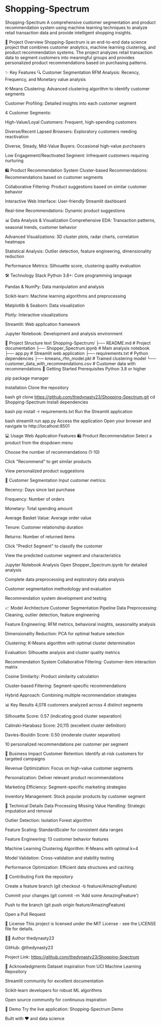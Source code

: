 # Shopping-Spectrum
Shopping-Spectrum
A comprehensive customer segmentation and product recommendation system using machine learning techniques to analyze retail transaction data and provide intelligent shopping insights.

🚀 Project Overview
Shopping-Spectrum is an end-to-end data science project that combines customer analytics, machine learning clustering, and product recommendation systems. The project analyzes retail transaction data to segment customers into meaningful groups and provides personalized product recommendations based on purchasing patterns.

✨ Key Features
🔍 Customer Segmentation
RFM Analysis: Recency, Frequency, and Monetary value analysis

K-Means Clustering: Advanced clustering algorithm to identify customer segments

Customer Profiling: Detailed insights into each customer segment

4 Customer Segments:

High-Value/Loyal Customers: Frequent, high-spending customers

Diverse/Recent Lapsed Browsers: Exploratory customers needing reactivation

Diverse, Steady, Mid-Value Buyers: Occasional high-value purchasers

Low Engagement/Reactivated Segment: Infrequent customers requiring nurturing

🛍️ Product Recommendation System
Cluster-based Recommendations: Recommendations based on customer segments

Collaborative Filtering: Product suggestions based on similar customer behavior

Interactive Web Interface: User-friendly Streamlit dashboard

Real-time Recommendations: Dynamic product suggestions

📊 Data Analysis & Visualization
Comprehensive EDA: Transaction patterns, seasonal trends, customer behavior

Advanced Visualizations: 3D cluster plots, radar charts, correlation heatmaps

Statistical Analysis: Outlier detection, feature engineering, dimensionality reduction

Performance Metrics: Silhouette score, clustering quality evaluation

🛠️ Technology Stack
Python 3.8+: Core programming language

Pandas & NumPy: Data manipulation and analysis

Scikit-learn: Machine learning algorithms and preprocessing

Matplotlib & Seaborn: Data visualization

Plotly: Interactive visualizations

Streamlit: Web application framework

Jupyter Notebook: Development and analysis environment

📁 Project Structure
text
Shopping-Spectrum/
├── README.md                                    # Project documentation
├── Shopper_Spectrum.ipynb                      # Main analysis notebook
├── app.py                                       # Streamlit web application
├── requirements.txt                             # Python dependencies
├── kmeans_rfm_model.pkl                        # Trained clustering model
└── customer_data_with_recommendations.csv      # Customer data with recommendations
🚀 Getting Started
Prerequisites
Python 3.8 or higher

pip package manager

Installation
Clone the repository

bash
git clone https://github.com/thedynasty23/Shopping-Spectrum.git
cd Shopping-Spectrum
Install dependencies

bash
pip install -r requirements.txt
Run the Streamlit application

bash
streamlit run app.py
Access the application
Open your browser and navigate to http://localhost:8501

💻 Usage
Web Application Features
🛍️ Product Recommendation
Select a product from the dropdown menu

Choose the number of recommendations (1-10)

Click "Recommend" to get similar products

View personalized product suggestions

👥 Customer Segmentation
Input customer metrics:

Recency: Days since last purchase

Frequency: Number of orders

Monetary: Total spending amount

Average Basket Value: Average order value

Tenure: Customer relationship duration

Returns: Number of returned items

Click "Predict Segment" to classify the customer

View the predicted customer segment and characteristics

Jupyter Notebook Analysis
Open Shopper_Spectrum.ipynb for detailed analysis

Complete data preprocessing and exploratory data analysis

Customer segmentation methodology and evaluation

Recommendation system development and testing

📈 Model Architecture
Customer Segmentation Pipeline
Data Preprocessing: Cleaning, outlier detection, feature engineering

Feature Engineering: RFM metrics, behavioral insights, seasonality analysis

Dimensionality Reduction: PCA for optimal feature selection

Clustering: K-Means algorithm with optimal cluster determination

Evaluation: Silhouette analysis and cluster quality metrics

Recommendation System
Collaborative Filtering: Customer-item interaction matrix

Cosine Similarity: Product similarity calculation

Cluster-based Filtering: Segment-specific recommendations

Hybrid Approach: Combining multiple recommendation strategies

📊 Key Results
4,078 customers analyzed across 4 distinct segments

Silhouette Score: 0.57 (indicating good cluster separation)

Calinski-Harabasz Score: 20,115 (excellent cluster definition)

Davies-Bouldin Score: 0.50 (moderate cluster separation)

10 personalized recommendations per customer per segment

🎯 Business Impact
Customer Retention: Identify at-risk customers for targeted campaigns

Revenue Optimization: Focus on high-value customer segments

Personalization: Deliver relevant product recommendations

Marketing Efficiency: Segment-specific marketing strategies

Inventory Management: Stock popular products by customer segment

🔧 Technical Details
Data Processing
Missing Value Handling: Strategic imputation and removal

Outlier Detection: Isolation Forest algorithm

Feature Scaling: StandardScaler for consistent data ranges

Feature Engineering: 13 customer behavior features

Machine Learning
Clustering Algorithm: K-Means with optimal k=4

Model Validation: Cross-validation and stability testing

Performance Optimization: Efficient data structures and caching

🤝 Contributing
Fork the repository

Create a feature branch (git checkout -b feature/AmazingFeature)

Commit your changes (git commit -m 'Add some AmazingFeature')

Push to the branch (git push origin feature/AmazingFeature)

Open a Pull Request

📝 License
This project is licensed under the MIT License - see the LICENSE file for details.

👨‍💻 Author
thedynasty23

GitHub: @thedynasty23

Project Link: https://github.com/thedynasty23/Shopping-Spectrum

🙏 Acknowledgments
Dataset inspiration from UCI Machine Learning Repository

Streamlit community for excellent documentation

Scikit-learn developers for robust ML algorithms

Open source community for continuous inspiration

📱 Demo
Try the live application: Shopping-Spectrum Demo

Built with ❤️ and data science

